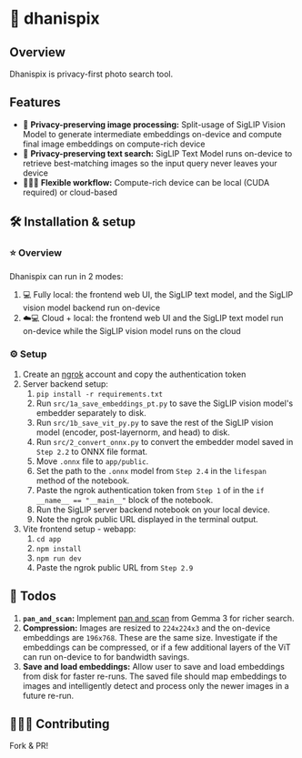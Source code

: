 # 📸 dhanispix

## Overview
Dhanispix is privacy-first photo search tool. 

## Features
- 🔐 **Privacy-preserving image processing:** Split-usage of SigLIP Vision Model to generate intermediate embeddings on-device and compute final image embeddings on compute-rich device
- 🔐 **Privacy-preserving text search:** SigLIP Text Model runs on-device to retrieve best-matching images so the input query never leaves your device 
- 🤸🏼‍♂️ **Flexible workflow:** Compute-rich device can be local (CUDA required) or cloud-based

## 🛠️ Installation & setup
### ⭐ Overview
Dhanispix can run in 2 modes:
1. 💻 Fully local: the frontend web UI, the SigLIP text model, and the SigLIP vision model backend run on-device
2. ☁️💻 Cloud + local: the frontend web UI and the SigLIP text model run on-device while the SigLIP vision model runs on the cloud

### ⚙️ Setup
1. Create an [ngrok](http://ngrok.com) account and copy the authentication token
2. Server backend setup:
    1. `pip install -r requirements.txt`
    2. Run `src/1a_save_embeddings_pt.py` to save the SigLIP vision model's embedder separately to disk.
    3. Run `src/1b_save_vit_py.py` to save the rest of the SigLIP vision model (encoder, post-layernorm, and head) to disk.
    4. Run `src/2_convert_onnx.py` to convert the embedder model saved in `Step 2.2` to ONNX file format.
    5. Move `.onnx` file to `app/public`.
    6. Set the path to the `.onnx` model from `Step 2.4` in the `lifespan` method of the notebook.
    7. Paste the ngrok authentication token from `Step 1` of in the `if __name__ == "__main__"` block of the notebook.
    8. Run the SigLIP server backend notebook on your local device.
    9. Note the ngrok public URL displayed in the terminal output.
3. Vite frontend setup - webapp:
    1. `cd app`
    2. `npm install`
    2. `npm run dev`
    3.  Paste the ngrok public URL from `Step 2.9`

## 📝 Todos
1. **`pan_and_scan`:** Implement [pan and scan](https://github.com/google/gemma_pytorch/blob/main/gemma/siglip_vision/pan_and_scan.py) from Gemma 3 for richer search.
2. **Compression:** Images are resized to `224x224x3` and the on-device embeddings are `196x768`. These are the same size. Investigate if the embeddings can be compressed, or if a few additional layers of the ViT can run on-device to for bandwidth savings.
3. **Save and load embeddings:** Allow user to save and load embeddings from disk for faster re-runs. The saved file should map embeddings to images and intelligently detect and process only the newer images in a future re-run.

## 🧑🏼‍💻 Contributing
Fork & PR!

